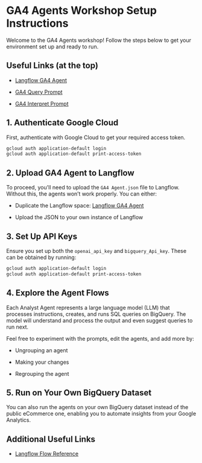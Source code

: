 # GA4 Agents Workshop Setup Instructions

Welcome to the GA4 Agents workshop! Follow the steps below to get your environment set up and ready to run.

## Useful Links (at the top)

- [Langflow GA4 Agent](https://huggingface.co/spaces/Sitewiz/Langflow)

- [GA4 Query Prompt](https://github.com/SitewizAI/GA4-Agent/blob/main/ga4_query.txt)

- [GA4 Interpret Prompt](https://github.com/SitewizAI/GA4-Agent/blob/main/ga4_interpret.txt)

## 1. Authenticate Google Cloud

First, authenticate with Google Cloud to get your required access token.

```bash
gcloud auth application-default login
gcloud auth application-default print-access-token
```

## 2. Upload GA4 Agent to Langflow

To proceed, you'll need to upload the `GA4 Agent.json` file to Langflow. Without this, the agents won’t work properly.
You can either:

- Duplicate the Langflow space: [Langflow GA4 Agent](https://huggingface.co/spaces/Sitewiz/Langflow)

- Upload the JSON to your own instance of Langflow

## 3. Set Up API Keys

Ensure you set up both the `openai_api_key` and `bigquery_Api_key`. These can be obtained by running:

```bash
gcloud auth application-default login
gcloud auth application-default print-access-token
```

## 4. Explore the Agent Flows

Each Analyst Agent represents a large language model (LLM) that processes instructions, creates, and runs SQL queries on BigQuery. The model will understand and process the output and even suggest queries to run next.

Feel free to experiment with the prompts, edit the agents, and add more by:

- Ungrouping an agent

- Making your changes

- Regrouping the agent

## 5. Run on Your Own BigQuery Dataset

You can also run the agents on your own BigQuery dataset instead of the public eCommerce one, enabling you to automate insights from your Google Analytics.

## Additional Useful Links

- [Langflow Flow Reference](https://astra.datastax.com/langflow/2305abbf-2e85-43bc-a1b5-8752a048f082/flow/31c412ed-7515-47f6-8a2a-b80741a17c4a)
